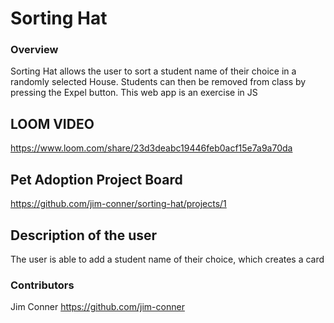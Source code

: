 # Sorting Hat

### Overview
Sorting Hat allows the user to sort a student name of their choice in a randomly selected House.  Students can then be removed from class by pressing the Expel button.  This web app is an exercise in JS 

## LOOM VIDEO
https://www.loom.com/share/23d3deabc19446feb0acf15e7a9a70da

## Pet Adoption Project Board
https://github.com/jim-conner/sorting-hat/projects/1

## Description of the user
The user is able to add a student name of their choice, which creates a card


### Contributors
Jim Conner https://github.com/jim-conner
